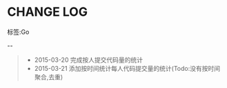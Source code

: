 # CHANGE LOG

标签:Go

--


>* 2015-03-20 完成按人提交代码量的统计
>* 2015-03-21 添加按时间统计每人代码提交量的统计(Todo:没有按时间聚合,去重)
